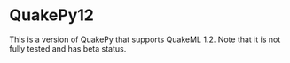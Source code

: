 QuakePy12
=========

This is a version of QuakePy that supports QuakeML 1.2.
Note that it is not fully tested and has beta status.
